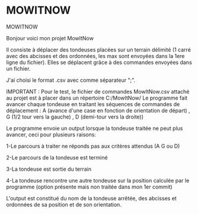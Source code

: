 # MOWITNOW
MOWITNOW

Bonjour voici mon projet MowItNow

Il consiste à déplacer des tondeuses placées sur un terrain délimité (1 carré avec des abcisses et des ordonnées, les max sont envoyées dans la 1ere ligne du fichier). Elles se déplacent grâce à des commandes envoyées dans un fichier.

J'ai choisi le format .csv avec comme séparateur ";". 

IMPORTANT : Pour le test, le fichier de commandes MowItNow.csv attaché au projet est à placer dans un répertoire C:/MowItNow/
Le programme fait avancer chaque tondeuse en traitant les séquences de commandes de déplacement : A (avance d'une case en fonction de orientation de départ) , G (1/2 tour vers la gauche) , D (demi-tour vers la droite))

Le programme envoie un output lorsque la tondeuse traitée ne peut plus avancer, ceci pour plusieurs raisons:

1-Le parcours à traiter ne réponds pas aux critères attendus (A G ou D)

2-Le parcours de la tondeuse est terminé

3-La tondeuse est sortie du terrain

4-La tondeuse rencontre une autre tondeuse sur la position calculée par le programme (option présente mais non traitée dans mon 1er commit)

L'output est constitué du nom de la tondeuse arrêtée, des abcisses et ordonnées de sa position et de son orientation.
